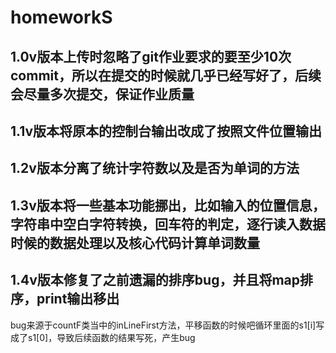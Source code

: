 # homeworkS

## 1.0v版本上传时忽略了git作业要求的要至少10次commit，所以在提交的时候就几乎已经写好了，后续会尽量多次提交，保证作业质量

## 1.1v版本将原本的控制台输出改成了按照文件位置输出

## 1.2v版本分离了统计字符数以及是否为单词的方法

## 1.3v版本将一些基本功能挪出，比如输入的位置信息，字符串中空白字符转换，回车符的判定，逐行读入数据时候的数据处理以及核心代码计算单词数量

## 1.4v版本修复了之前遗漏的排序bug，并且将map排序，print输出移出

bug来源于countF类当中的inLineFirst方法，平移函数的时候吧循环里面的s1[i]写成了s1[0]，导致后续函数的结果写死，产生bug